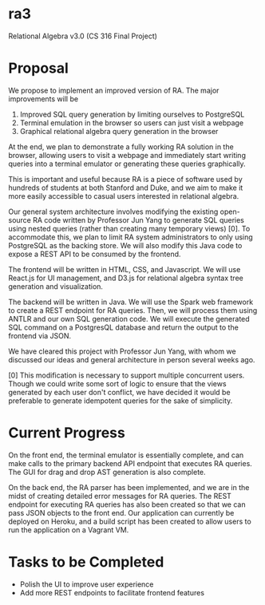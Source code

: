 # ra3
Relational Algebra v3.0 (CS 316 Final Project)

# Proposal
We propose to implement an improved version of RA. The major improvements will be

1. Improved SQL query generation by limiting ourselves to PostgreSQL
2. Terminal emulation in the browser so users can just visit a webpage
3. Graphical relational algebra query generation in the browser

At the end, we plan to demonstrate a fully working RA solution in the browser, allowing users to visit a webpage and immediately start writing queries into a terminal emulator or generating these queries graphically.

This is important and useful because RA is a piece of software used by hundreds of students at both Stanford and Duke, and we aim to make it more easily accessible to casual users interested in relational algebra.

Our general system architecture involves modifying the existing open-source RA code written by Professor Jun Yang to generate SQL queries using nested queries (rather than creating many temporary views) [0]. To accommodate this, we plan to limit RA system administrators to only using PostgreSQL as the backing store. We will also modify this Java code to expose a REST API to be consumed by the frontend.

The frontend will be written in HTML, CSS, and Javascript. We will use React.js for UI management, and D3.js for relational algebra syntax tree generation and visualization.

The backend will be written in Java. We will use the Spark web framework to create a REST endpoint for RA queries. Then, we will process them using ANTLR and our own SQL generation code. We will execute the generated SQL command on a PostgresQL database and return the output to the frontend via JSON.

We have cleared this project with Professor Jun Yang, with whom we discussed our ideas and general architecture in person several weeks ago.

[0] This modification is necessary to support multiple concurrent users. Though we could write some sort of logic to ensure that the views generated by each user don't conflict, we have decided it would be preferable to generate idempotent queries for the sake of simplicity.

# Current Progress
On the front end, the terminal emulator is essentially complete, and can make calls to the primary backend API endpoint that executes RA queries. The GUI for drag and drop AST generation is also complete.

On the back end, the RA parser has been implemented, and we are in the midst of creating detailed error messages for RA queries. The REST endpoint for executing RA queries has also been created so that we can pass JSON objects to the front end. Our application can currently be deployed on Heroku, and a build script has been created to allow users to run the application on a Vagrant VM.

# Tasks to be Completed
- Polish the UI to improve user experience
- Add more REST endpoints to facilitate frontend features
